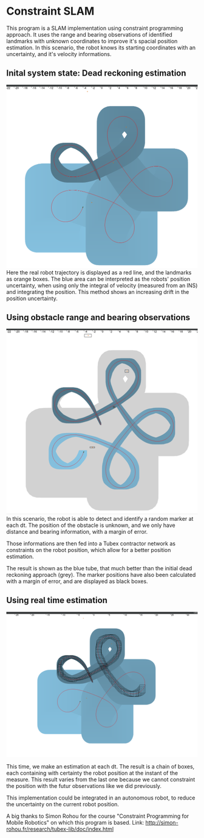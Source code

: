 # Constraint SLAM
This program is a SLAM implementation using constraint programming approach.
It uses the range and bearing observations of identified landmarks with unknown coordinates to improve it's spacial position estimation.
In this scenario, the robot knows its starting coordinates with an uncertainty, and it's velocity informations.

## Inital system state: Dead reckoning estimation
![Dead reckoning position estimation](./images/DeadReck.png)
Here the real robot trajectory is displayed as a red line, and the landmarks as orange boxes.
The blue area can be interpreted as the robots' position uncertainty, when using only the integral of velocity (measured from an INS) and integrating the position. 
This method shows an increasing drift in the position uncertainty.

## Using obstacle range and bearing observations
![Range and bearing positioning](./images/finalTrajectory.png)
In this scenario, the robot is able to detect and identify a random marker at each dt.
The position of the obstacle is unknown, and we only have distance and bearing information, with a margin of error.

Those informations are then fed into a Tubex contractor network as constraints on the robot position, which allow for a better position estimation.

The result is shown as the blue tube, that much better than the initial dead reckoning approach (grey).
The marker positions have also been calculated with a margin of error, and are displayed as black boxes.


## Using real time estimation
![Real time positioning](./images/realTimeProcessing.png)

This time, we make an estimation at each dt. 
The result is a chain of boxes, each containing with certainty the robot position at the instant of the measure.
This result varies from the last one because we cannot constraint the position with the futur observations like we did previously.

This implementation could be integrated in an autonomous robot, to reduce the uncertainty on the current robot position.


A big thanks to Simon Rohou for the course "Constraint Programming for Mobile Robotics" on which this program is based.
Link: http://simon-rohou.fr/research/tubex-lib/doc/index.html

